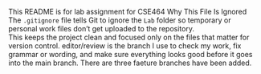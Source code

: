 This README is for lab assignment for CSE464
Why This File Is Ignored
The `.gitignore` file tells Git to ignore the `Lab` folder so temporary or personal work files don’t get uploaded to the repository.  
This keeps the project clean and focused only on the files that matter for version control.
editor/review is the branch I use to check my work, fix grammar or wording, and make sure everything looks good before it goes into the main branch.
There are three faeture branches have been added.
